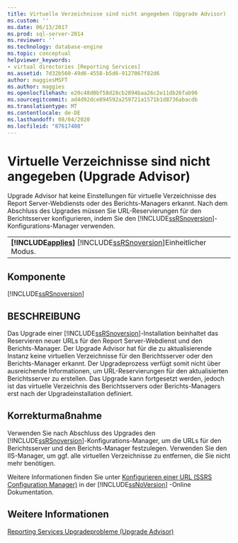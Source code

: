 ```yaml
---
title: Virtuelle Verzeichnisse sind nicht angegeben (Upgrade Advisor) | Microsoft-Dokumentation
ms.custom: ''
ms.date: 06/13/2017
ms.prod: sql-server-2014
ms.reviewer: ''
ms.technology: database-engine
ms.topic: conceptual
helpviewer_keywords:
- virtual directories [Reporting Services]
ms.assetid: 7d32b560-49d6-4558-b5d6-9127067f82d6
author: maggiesMSFT
ms.author: maggies
ms.openlocfilehash: e20c48d0bf58d28cb2894baa26c2e11db26fab96
ms.sourcegitcommit: ad4d92dce894592a259721a1571b1d8736abacdb
ms.translationtype: MT
ms.contentlocale: de-DE
ms.lasthandoff: 08/04/2020
ms.locfileid: "87617408"
---
```

# <a name="virtual-directories-are-unspecified-upgrade-advisor"></a>Virtuelle Verzeichnisse sind nicht angegeben (Upgrade Advisor)
  Upgrade Advisor hat keine Einstellungen für virtuelle Verzeichnisse des Report Server-Webdiensts oder des Berichts-Managers erkannt. Nach dem Abschluss des Upgrades müssen Sie URL-Reservierungen für den Berichtsserver konfigurieren, indem Sie den [!INCLUDE[ssRSnoversion](../../includes/ssrsnoversion-md.md)]-Konfigurations-Manager verwenden.  
  
||  
|-|  
|**[!INCLUDE[applies](../../includes/applies-md.md)]**  [!INCLUDE[ssRSnoversion](../../includes/ssrsnoversion-md.md)]Einheitlicher Modus.|  
  
## <a name="component"></a>Komponente  
 [!INCLUDE[ssRSnoversion](../../includes/ssrsnoversion-md.md)]  
  
## <a name="description"></a>BESCHREIBUNG  
 Das Upgrade einer [!INCLUDE[ssRSnoversion](../../includes/ssrsnoversion-md.md)]-Installation beinhaltet das Reservieren neuer URLs für den Report Server-Webdienst und den Berichts-Manager. Der Upgrade Advisor hat für die zu aktualisierende Instanz keine virtuellen Verzeichnisse für den Berichtsserver oder den Berichts-Manager erkannt. Der Upgradeprozess verfügt somit nicht über ausreichende Informationen, um URL-Reservierungen für den aktualisierten Berichtsserver zu erstellen. Das Upgrade kann fortgesetzt werden, jedoch ist das virtuelle Verzeichnis des Berichtsservers oder Berichts-Managers erst nach der Upgradeinstallation definiert.  
  
## <a name="corrective-action"></a>Korrekturmaßnahme  
 Verwenden Sie nach Abschluss des Upgrades den [!INCLUDE[ssRSnoversion](../../includes/ssrsnoversion-md.md)]-Konfigurations-Manager, um die URLs für den Berichtsserver und den Berichts-Manager festzulegen. Verwenden Sie den IIS-Manager, um ggf. alle virtuellen Verzeichnisse zu entfernen, die Sie nicht mehr benötigen.  
  
 Weitere Informationen finden Sie unter [Konfigurieren einer URL &#40;SSRS Configuration Manager&#41;](../../reporting-services/install-windows/configure-a-url-ssrs-configuration-manager.md) in der [!INCLUDE[ssNoVersion](../../includes/ssnoversion-md.md)] -Online Dokumentation.  
  
## <a name="see-also"></a>Weitere Informationen  
 [Reporting Services Upgradeprobleme &#40;Upgrade Advisor&#41;](../../../2014/sql-server/install/reporting-services-upgrade-issues-upgrade-advisor.md)  
  
  
